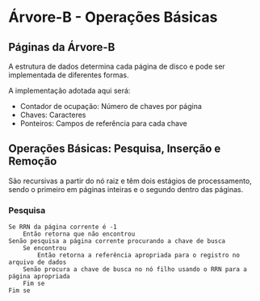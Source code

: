 # Árvore-B - Operações Básicas

## Páginas da Árvore-B

A estrutura de dados determina cada página de disco e pode ser implementada de diferentes formas.

A implementação adotada aqui será:
- Contador de ocupação: Número de chaves por página
- Chaves: Caracteres
- Ponteiros: Campos de referência para cada chave

## Operações Básicas: Pesquisa, Inserção e Remoção

São recursivas a partir do nó raiz e têm dois estágios de processamento, sendo o primeiro em páginas inteiras e o segundo dentro das páginas.

### Pesquisa
```
Se RRN da página corrente é -1
	Então retorna que não encontrou
Senão pesquisa a página corrente procurando a chave de busca
	Se encontrou
		Então retorna a referência apropriada para o registro no arquivo de dados
	Senão procura a chave de busca no nó filho usando o RRN para a página apropriada
	Fim se
Fim se
```
